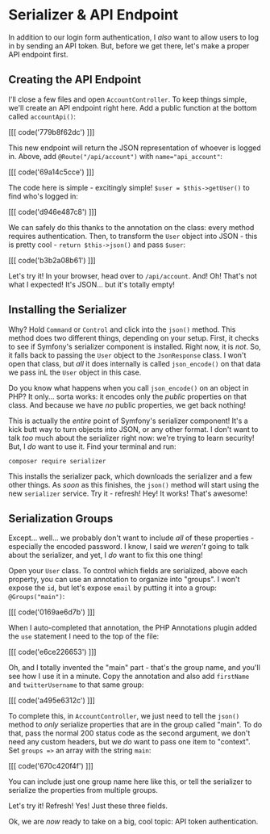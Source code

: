 # Serializer & API Endpoint

In addition to our login form authentication, I *also* want to allow users to log in
by sending an API token. But, before we get there, let's make a proper API endpoint
first.

## Creating the API Endpoint

I'll close a few files and open `AccountController`. To keep things simple, we'll
create an API endpoint right here. Add a public function at the bottom called
`accountApi()`:

[[[ code('779b8f62dc') ]]]

This new endpoint will return the JSON representation of whoever is logged in.
Above, add `@Route("/api/account")` with `name="api_account"`:

[[[ code('69a14c5cce') ]]]

The code here is simple - excitingly simple! `$user = $this->getUser()` to
find who's logged in:

[[[ code('d946e487c8') ]]]

We can safely do this thanks to the annotation on the class: every method
requires authentication. Then, to transform the `User` object into JSON - this is
pretty cool - `return $this->json()` and pass `$user`:

[[[ code('b3b2a08b61') ]]]

Let's try it! In your browser, head over to `/api/account`. And! Oh! That's
not what I expected! It's JSON... but it's totally empty!

## Installing the Serializer

Why? Hold `Command` or `Control` and click into the `json()` method. This method does
two different things, depending on your setup. First, it checks to see if Symfony's
serializer component is installed. Right now, it is *not*. So, it falls back to
passing the `User` object to the `JsonResponse` class. I won't open that class,
but *all* it does internally is called `json_encode()` on that data we pass inL
the `User` object in this case.

Do you know what happens when you call `json_encode()` on an object in PHP? It only...
sorta works: it encodes only the *public* properties on that class. And because we
have *no* public properties, we get back nothing!

This is actually the *entire* point of Symfony's serializer component! It's a kick
butt way to turn objects into JSON, or any other format. I don't want to talk *too*
much about the serializer right now: we're trying to learn security! But, I *do*
want to use it. Find your terminal and run:

```terminal
composer require serializer
```

This installs the serializer pack, which downloads the serializer and a few other
things. As *soon* as this finishes, the `json()` method will start using the new
`serializer` service. Try it - refresh! Hey! It works! That's awesome!

## Serialization Groups

Except... well... we probably don't want to include *all* of these properties -
especially the encoded password. I know, I said we *weren't* going to talk about
the serializer, and yet, I *do* want to fix this one thing!

Open your `User` class. To control which fields are serialized, above each property,
you can use an annotation to organize into "groups". I won't expose the `id`, but
let's expose `email` by putting it into a group: `@Groups("main")`:

[[[ code('0169ae6d7b') ]]]

When I auto-completed that annotation, the PHP Annotations plugin added the `use`
statement I need to the top of the file:

[[[ code('e6ce226653') ]]]

Oh, and I totally invented the "main" part - that's the group name, and you'll see
how I use it in a minute. Copy the annotation and also add `firstName` and `twitterUsername`
to that same group:

[[[ code('a495e6312c') ]]]

To complete this, in `AccountController`, we just need to tell the `json()` method
to *only* serialize properties that are in the group called "main". To do that, pass
the normal 200 status code as the second argument, we don't need any custom headers,
but we *do* want to pass one item to "context". Set `groups =>` an array with the
string `main`:

[[[ code('670c420f4f') ]]]

You can include just one group name here like this, or tell the serializer to serialize
the properties from multiple groups.

Let's try it! Refresh! Yes! Just these three fields.

Ok, we are *now* ready to take on a big, cool topic: API token authentication.
